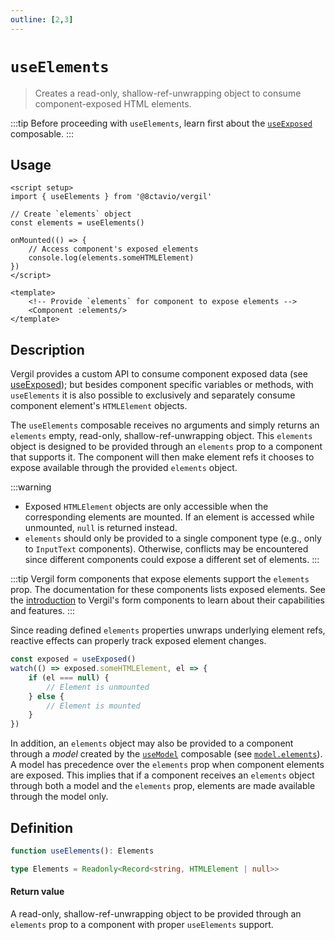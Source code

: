 ```yaml
---
outline: [2,3]
---
```


# `useElements`

> Creates a read-only, shallow-ref-unwrapping object to consume component-exposed HTML elements. 

:::tip
Before proceeding with `useElements`, learn first about the [`useExposed`](/composables/useExposed) composable.
:::

## Usage

```vue
<script setup>
import { useElements } from '@8ctavio/vergil'

// Create `elements` object
const elements = useElements()

onMounted(() => {
	// Access component's exposed elements
	console.log(elements.someHTMLElement)
})
</script>

<template>
	<!-- Provide `elements` for component to expose elements -->
	<Component :elements/>
</template>
```

## Description

Vergil provides a custom API to consume component exposed data (see [useExposed](/composables/useExposed)); but besides component specific variables or methods, with `useElements` it is also possible to exclusively and separately consume component element's `HTMLElement` objects. 

The `useElements` composable receives no arguments and simply returns an `elements` empty, read-only, shallow-ref-unwrapping object. This `elements` object is designed to be provided through an `elements` prop to a component that supports it. The component will then make element refs it chooses to expose available through the provided `elements` object.

:::warning
- Exposed `HTMLElement` objects are only accessible when the corresponding elements are mounted. If an element is accessed while unmounted, `null` is returned instead.
- `elements` should only be provided to a single component type (e.g., only to `InputText` components). Otherwise, conflicts may be encountered since different components could expose a different set of elements.
:::

:::tip
Vergil form components that expose elements support the `elements` prop. The documentation for these components lists exposed elements. See the [introduction](/components/form/introduction) to Vergil's form components to learn about their capabilities and features.
:::

Since reading defined `elements` properties unwraps underlying element refs, reactive effects can properly track exposed element changes.

```js
const exposed = useExposed()
watch(() => exposed.someHTMLElement, el => {
	if (el === null) {
		// Element is unmounted
	} else {
		// Element is mounted
	}
})
```

In addition, an `elements` object may also be provided to a component through a *model* created by the [`useModel`](/composables/useModel) composable (see [`model.elements`](/composables/useModel#model-elements)). A model has precedence over the `elements` prop when component elements are exposed. This implies that if a component receives an `elements` object through both a model and the `elements` prop, elements are made available through the model only.

## Definition

```ts
function useElements(): Elements

type Elements = Readonly<Record<string, HTMLElement | null>>
```

#### Return value

A read-only, shallow-ref-unwrapping object to be provided through an `elements` prop to a component with proper `useElements` support.